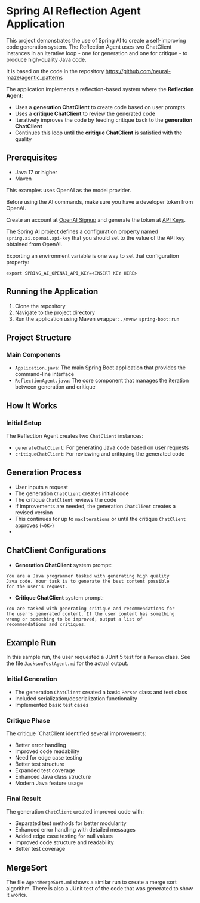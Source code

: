 # Spring AI Reflection Agent Application

This project demonstrates the use of Spring AI to create a self-improving code generation system. The Reflection Agent uses two ChatClient instances in an iterative loop - one for generation and one for critique - to produce high-quality Java code.

It is based on the code in the repository https://github.com/neural-maze/agentic_patterns

The application implements a reflection-based system where the **Reflection Agent**:

- Uses a **generation ChatClient** to create code based on user prompts
- Uses a **critique ChatClient** to review the generated code
- Iteratively improves the code by feeding critique back to the **generation ChatClient**
- Continues this loop until the **critique ChatClient** is satisfied with the quality


## Prerequisites
- Java 17 or higher
- Maven

This examples uses OpenAI as the model provider.

Before using the AI commands, make sure you have a developer token from OpenAI.

Create an account at [OpenAI Signup](https://platform.openai.com/signup) and generate the token at [API Keys](https://platform.openai.com/account/api-keys).

The Spring AI project defines a configuration property named `spring.ai.openai.api-key` that you should set to the value of the API key obtained from OpenAI.

Exporting an environment variable is one way to set that configuration property:

```shell
export SPRING_AI_OPENAI_API_KEY=<INSERT KEY HERE>
```



## Running the Application
1. Clone the repository
2. Navigate to the project directory
3. Run the application using Maven wrapper:
   `./mvnw spring-boot:run`

## Project Structure
### Main Components

* `Application.java`: The main Spring Boot application that provides the command-line interface
* `ReflectionAgent.java`: The core component that manages the iteration between generation and critique


## How It Works

### Initial Setup

The Reflection Agent creates two `ChatClient` instances:

- `generateChatClient`: For generating Java code based on user requests
- `critiqueChatClient`: For reviewing and critiquing the generated code

## Generation Process

- User inputs a request
- The generation `ChatClient` creates initial code
- The critique `ChatClient` reviews the code
- If improvements are needed, the generation `ChatClient` creates a revised version
- This continues for up to `maxIterations` or until the critique `ChatClient` approves (`<OK>`)
-
## ChatClient Configurations

- **Generation ChatClient** system prompt:

```text
You are a Java programmer tasked with generating high quality
Java code. Your task is to generate the best content possible
for the user's request.
```
- **Critique ChatClient** system prompt:
```text
You are tasked with generating critique and recommendations for
the user's generated content. If the user content has something
wrong or something to be improved, output a list of
recommendations and critiques.
```

## Example Run

In this sample run, the user requested a JUnit 5 test for a `Person` class.  See the file `JacksonTestAgent.md` for the actual output.

### Initial Generation

- The generation `ChatClient` created a basic `Person` class and test class
- Included serialization/deserialization functionality
- Implemented basic test cases

### Critique Phase

The critique `ChatClient identified several improvements:

- Better error handling
- Improved code readability
- Need for edge case testing
- Better test structure
- Expanded test coverage
- Enhanced Java class structure
- Modern Java feature usage

### Final Result

The generation `ChatClient` created improved code with:

- Separated test methods for better modularity
- Enhanced error handling with detailed messages
- Added edge case testing for null values
- Improved code structure and readability
- Better test coverage

## MergeSort

The file `AgentMergeSort.md` shows a similar run to create a merge sort algorithm.  There is also a JUnit test of the code that was generated to show it works.